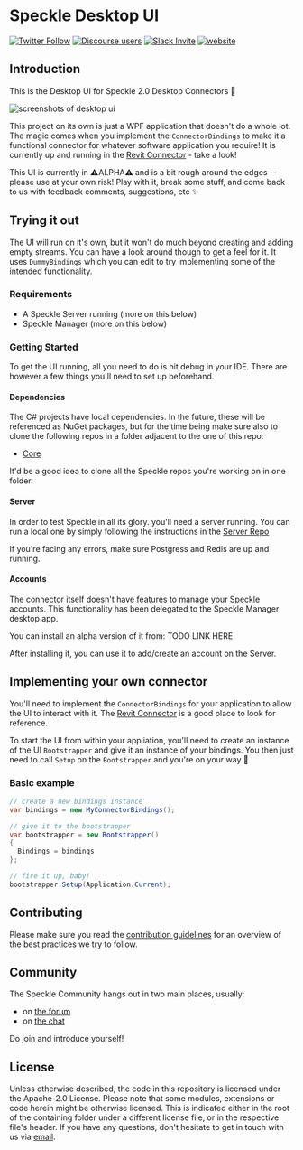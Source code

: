 # Speckle Desktop UI

[![Twitter Follow](https://img.shields.io/twitter/follow/SpeckleSystems?style=social)](https://twitter.com/SpeckleSystems) [![Discourse users](https://img.shields.io/discourse/users?server=https%3A%2F%2Fdiscourse.speckle.works&style=flat-square)](https://discourse.speckle.works)
[![Slack Invite](https://img.shields.io/badge/-slack-grey?style=flat-square&logo=slack)](https://speckle-works.slack.com/join/shared_invite/enQtNjY5Mzk2NTYxNTA4LTU4MWI5ZjdhMjFmMTIxZDIzOTAzMzRmMTZhY2QxMmM1ZjVmNzJmZGMzMDVlZmJjYWQxYWU0MWJkYmY3N2JjNGI) [![website](https://img.shields.io/badge/www-speckle.systems-royalblue?style=flat-square)](https://speckle.systems)

## Introduction

This is the Desktop UI for Speckle 2.0 Desktop Connectors 🎉

![screenshots of desktop ui](https://user-images.githubusercontent.com/7717434/97719565-21054000-1abf-11eb-9477-43e4c9715827.png)

This project on its own is just a WPF application that doesn't do a whole lot. The magic comes when you implement the `ConnectorBindings` to make it a functional connector for whatever software application you require! It is currently up and running in the [Revit Connector](https://github.com/specklesystems/ConnectorRevit) - take a look!

This UI is currently in ⚠ALPHA⚠ and is a bit rough around the edges -- please use at your own risk! Play with it, break some stuff, and come back to us with feedback comments, suggestions, etc ✨

## Trying it out
The UI will run on it's own, but it won't do much beyond creating and adding empty streams. You can have a look around though to get a feel for it. It uses `DummyBindings` which you can edit to try implementing some of the intended functionality.

### Requirements
- A Speckle Server running (more on this below)
- Speckle Manager (more on this below)

### Getting Started 

To get the UI running, all you need to do is hit debug in your IDE. There are however a few things you'll need to set up beforehand.

#### Dependencies

The C# projects have local dependencies. In the future, these will be referenced as NuGet packages, but for the time being make sure also to clone the following repos in a folder adjacent to the one of this repo:

- [Core](https://github.com/specklesystems/Core)

It'd be a good idea to clone all the Speckle repos you're working on in one folder.

#### Server

In order to test Speckle in all its glory. you'll need a server running. You can run a local one by simply following the instructions in the [Server Repo](https://github.com/specklesystems/Server)

If you're facing any errors, make sure Postgress and Redis are up and running.

#### Accounts

The connector itself doesn't have features to manage your Speckle accounts. This functionality has been delegated to the Speckle Manager desktop app.

You can install an alpha version of it from: TODO LINK HERE 

After installing it, you can use it to add/create an account on the Server.

## Implementing your own connector

You'll need to implement the `ConnectorBindings` for your application to allow the UI to interact with it. The [Revit Connector](https://github.com/specklesystems/ConnectorRevit) is a good place to look for reference.

To start the UI from within your appliation, you'll need to create an instance of the UI `Bootstrapper` and give it an instance of your bindings. You then just need to call `Setup` on the `Bootstrapper` and you're on your way 🚀

### Basic example

```cs
// create a new bindings instance
var bindings = new MyConnectorBindings();

// give it to the bootstrapper
var bootstrapper = new Bootstrapper()
{
  Bindings = bindings
};

// fire it up, baby!
bootstrapper.Setup(Application.Current);

```

## Contributing

Please make sure you read the [contribution guidelines](.github/CONTRIBUTING.md) for an overview of the best practices we try to follow.

## Community

The Speckle Community hangs out in two main places, usually:

- on [the forum](https://discourse.speckle.works)
- on [the chat](https://speckle-works.slack.com/join/shared_invite/enQtNjY5Mzk2NTYxNTA4LTU4MWI5ZjdhMjFmMTIxZDIzOTAzMzRmMTZhY2QxMmM1ZjVmNzJmZGMzMDVlZmJjYWQxYWU0MWJkYmY3N2JjNGI)

Do join and introduce yourself!

## License

Unless otherwise described, the code in this repository is licensed under the Apache-2.0 License. Please note that some modules, extensions or code herein might be otherwise licensed. This is indicated either in the root of the containing folder under a different license file, or in the respective file's header. If you have any questions, don't hesitate to get in touch with us via [email](mailto:hello@speckle.systems).